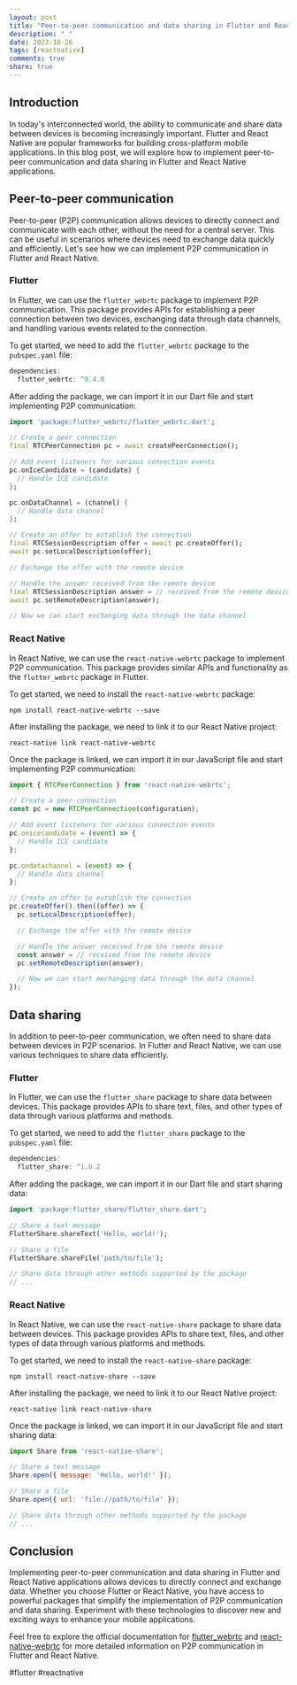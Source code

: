 ```yaml
---
layout: post
title: "Peer-to-peer communication and data sharing in Flutter and React Native"
description: " "
date: 2023-10-26
tags: [reactnative]
comments: true
share: true
---
```


## Introduction

In today's interconnected world, the ability to communicate and share data between devices is becoming increasingly important. Flutter and React Native are popular frameworks for building cross-platform mobile applications. In this blog post, we will explore how to implement peer-to-peer communication and data sharing in Flutter and React Native applications.

## Peer-to-peer communication

Peer-to-peer (P2P) communication allows devices to directly connect and communicate with each other, without the need for a central server. This can be useful in scenarios where devices need to exchange data quickly and efficiently. Let's see how we can implement P2P communication in Flutter and React Native.

### Flutter

In Flutter, we can use the `flutter_webrtc` package to implement P2P communication. This package provides APIs for establishing a peer connection between two devices, exchanging data through data channels, and handling various events related to the connection.

To get started, we need to add the `flutter_webrtc` package to the `pubspec.yaml` file:

```dart
dependencies:
  flutter_webrtc: ^0.4.0
```

After adding the package, we can import it in our Dart file and start implementing P2P communication:

```dart
import 'package:flutter_webrtc/flutter_webrtc.dart';

// Create a peer connection
final RTCPeerConnection pc = await createPeerConnection();

// Add event listeners for various connection events
pc.onIceCandidate = (candidate) {
  // Handle ICE candidate
};

pc.onDataChannel = (channel) {
  // Handle data channel
};

// Create an offer to establish the connection
final RTCSessionDescription offer = await pc.createOffer();
await pc.setLocalDescription(offer);

// Exchange the offer with the remote device

// Handle the answer received from the remote device
final RTCSessionDescription answer = // received from the remote device
await pc.setRemoteDescription(answer);

// Now we can start exchanging data through the data channel
```

### React Native

In React Native, we can use the `react-native-webrtc` package to implement P2P communication. This package provides similar APIs and functionality as the `flutter_webrtc` package in Flutter.

To get started, we need to install the `react-native-webrtc` package:

```shell
npm install react-native-webrtc --save
```

After installing the package, we need to link it to our React Native project:

```shell
react-native link react-native-webrtc
```

Once the package is linked, we can import it in our JavaScript file and start implementing P2P communication:

```javascript
import { RTCPeerConnection } from 'react-native-webrtc';

// Create a peer connection
const pc = new RTCPeerConnection(configuration);

// Add event listeners for various connection events
pc.onicecandidate = (event) => {
  // Handle ICE candidate
};

pc.ondatachannel = (event) => {
  // Handle data channel
};

// Create an offer to establish the connection
pc.createOffer().then((offer) => {
  pc.setLocalDescription(offer);

  // Exchange the offer with the remote device

  // Handle the answer received from the remote device
  const answer = // received from the remote device
  pc.setRemoteDescription(answer);

  // Now we can start exchanging data through the data channel
});
```

## Data sharing

In addition to peer-to-peer communication, we often need to share data between devices in P2P scenarios. In Flutter and React Native, we can use various techniques to share data efficiently.

### Flutter

In Flutter, we can use the `flutter_share` package to share data between devices. This package provides APIs to share text, files, and other types of data through various platforms and methods.

To get started, we need to add the `flutter_share` package to the `pubspec.yaml` file:

```dart
dependencies:
  flutter_share: ^1.0.2
```

After adding the package, we can import it in our Dart file and start sharing data:

```dart
import 'package:flutter_share/flutter_share.dart';

// Share a text message
FlutterShare.shareText('Hello, world!');

// Share a file
FlutterShare.shareFile('path/to/file');

// Share data through other methods supported by the package
// ...
```

### React Native

In React Native, we can use the `react-native-share` package to share data between devices. This package provides APIs to share text, files, and other types of data through various platforms and methods.

To get started, we need to install the `react-native-share` package:

```shell
npm install react-native-share --save
```

After installing the package, we need to link it to our React Native project:

```shell
react-native link react-native-share
```

Once the package is linked, we can import it in our JavaScript file and start sharing data:

```javascript
import Share from 'react-native-share';

// Share a text message
Share.open({ message: 'Hello, world!' });

// Share a file
Share.open({ url: 'file://path/to/file' });

// Share data through other methods supported by the package
// ...
```

## Conclusion

Implementing peer-to-peer communication and data sharing in Flutter and React Native applications allows devices to directly connect and exchange data. Whether you choose Flutter or React Native, you have access to powerful packages that simplify the implementation of P2P communication and data sharing. Experiment with these technologies to discover new and exciting ways to enhance your mobile applications.

Feel free to explore the official documentation for [flutter_webrtc](https://pub.dev/packages/flutter_webrtc) and [react-native-webrtc](https://github.com/react-native-webrtc/react-native-webrtc) for more detailed information on P2P communication in Flutter and React Native.

#flutter #reactnative